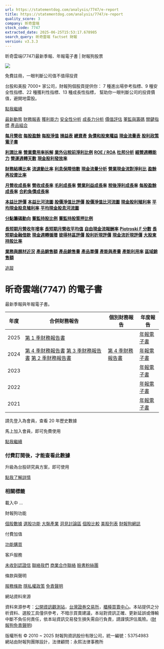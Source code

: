 ```yaml
---
url: https://statementdog.com/analysis/7747/e-report
title: https://statementdog.com/analysis/7747/e-report
quality_score: 3
company: 昕奇雲端
stock_code: 7747
extracted_date: 2025-06-25T15:53:17.678985
search_query: 昕奇雲端 factset 財報
version: v3.3.3
---
```


昕奇雲端(7747)最新季報、年報電子書 | 財報狗股票















![](https://www.facebook.com/tr?id=1265443774131605&ev=PageView&noscript=1)













































































免費註冊，一眼判斷公司值不值得投資

台股和美股 7000+ 家公司，財報狗個股頁提供你：
7 種進出場參考指標、9 種安全性指標、22 種獲利性指標、13 種成長性指標，
幫助你一眼判斷公司的投資價值，避開地雷股。

[點我繼續](/users/sign_up)

[最新動態](/analysis/7747)
[財務報表](/analysis/7747/monthly-revenue)
[獲利能力](/analysis/7747/profit-margin)
[安全性分析](/analysis/7747/financial-structure-ratio)
[成長力分析](/analysis/7747/monthly-revenue-growth-rate)
[價值評估](/analysis/7747/pe)
[董監與籌碼](/analysis/7747/broker-trading)
[關鍵指標](/analysis/7747/long-term-and-short-term-monthly-revenue-yoy)
[產品組合](/analysis/7747/ai-search)

[**每月營收**](/analysis/7747/monthly-revenue)
[**每股盈餘**](/analysis/7747/eps)
[**每股淨值**](/analysis/7747/nav)
[**損益表**](/analysis/7747/income-statement)
[**總資產**](/analysis/7747/assets)
[**負債和股東權益**](/analysis/7747/liabilities-and-equity)
[**現金流量表**](/analysis/7747/cash-flow-statement)
[**股利政策**](/analysis/7747/dividend-policy)
[**電子書**](/analysis/7747/e-report)

[**利潤比率**](/analysis/7747/profit-margin)
[**營業費用率拆解**](/analysis/7747/operating-expense-ratio)
[**業外佔稅前淨利比例**](/analysis/7747/non-operating-income-to-profit-before-tax)
[**ROE / ROA**](/analysis/7747/roe-roa)
[**杜邦分析**](/analysis/7747/du-pont-analysis)
[**經營週轉能力**](/analysis/7747/turnover-ratio)
[**營運週轉天數**](/analysis/7747/turnover-days)
[**現金股利發放率**](/analysis/7747/dividend-payout-ratio)

[**財務結構比率**](/analysis/7747/financial-structure-ratio)
[**流速動比率**](/analysis/7747/current-ratio-and-quick-ratio)
[**利息保障倍數**](/analysis/7747/interest-coverage-ratio)
[**現金流量分析**](/analysis/7747/cash-flow-analysis)
[**營業現金流對淨利比**](/analysis/7747/operating-cash-flow-to-net-income-ratio)
[**盈餘再投資比率**](/analysis/7747/reinvestment-rate)

[**月營收成長率**](/analysis/7747/monthly-revenue-growth-rate)
[**營收成長率**](/analysis/7747/revenue-growth-rate)
[**毛利成長率**](/analysis/7747/gross-profit-growth-rate)
[**營業利益成長率**](/analysis/7747/operating-income-growth-rate)
[**稅後淨利成長率**](/analysis/7747/net-income-growth-rate)
[**每股盈餘成長率**](/analysis/7747/eps-growth-rate)
[**合約負債成長率**](/analysis/7747/current-contract-liabilities-growth-rate)

[**本益比評價**](/analysis/7747/pe)
[**本益比河流圖**](/analysis/7747/pe-band)
[**股價淨值比評價**](/analysis/7747/pb)
[**股價淨值比河流圖**](/analysis/7747/pb-band)
[**現金股利殖利率**](/analysis/7747/dividend-yield)
[**平均現金股息殖利率**](/analysis/7747/average-dividend-yield)
[**平均現金股息河流圖**](/analysis/7747/average-dividend-yield-band)

[**分點籌碼動向**](/analysis/7747/broker-trading)
[**董監持股比例**](/analysis/7747/board-members-and-supervisors-shares-to-shares-outstanding-ratio)
[**董監持股質押比例**](/analysis/7747/pledging-ratio-of-board-members-and-supervisors)

[**長短期月營收年增率**](/analysis/7747/long-term-and-short-term-monthly-revenue-yoy)
[**長短期月營收平均值**](/analysis/7747/average-long-term-and-short-term-monthly-revenue)
[**自由現金流報酬率**](/analysis/7747/croic)
[**Piotroski F 分數**](/analysis/7747/piotroski-f-score)
[**長短期金融借款**](/analysis/7747/financial-borrowing)
[**現金週轉循環**](/analysis/7747/cash-conversion-cycle)
[**彼得林區評價**](/analysis/7747/peter-lynch-valuation)
[**股利折現評價**](/analysis/7747/dividend-discount-valuation)
[**現金流折現評價**](/analysis/7747/dcf-valuation)
[**大股東持股比率**](/analysis/7747/majority-shareholders-share-ratio)

[**業務與題材近況**](/analysis/7747/ai-search)
[**產品銷售額**](/analysis/7747/product-sales-figure)
[**產品銷售量**](/analysis/7747/product-sales-volume)
[**產品單價**](/analysis/7747/product-unit-price)
[**產能與產量**](/analysis/7747/production-capacity)
[**產能利用率**](/analysis/7747/production-capacity-utilization)
[**區域銷售額**](/analysis/7747/product-regional-sales)

[追蹤](/users/sign_up)

# 昕奇雲端(7747) 的電子書

最新季報與年報電子書。

| 年度 | 合併財務報告 | 個別財務報告 | 年度報告 |
| --- | --- | --- | --- |
| 2025 | [第 1 季財務報告書](https://doc.twse.com.tw/server-java/t57sb01?co_id=7747&colorchg=1&kind=A&step=9&filename=202501_7747_AI1.pdf) |  | [年報電子書](/analysis) |
| 2024 | [第 4 季財務報告書](https://doc.twse.com.tw/server-java/t57sb01?co_id=7747&colorchg=1&kind=A&step=9&filename=202404_7747_AI1.pdf)  [第 3 季財務報告書](https://doc.twse.com.tw/server-java/t57sb01?co_id=7747&colorchg=1&kind=A&step=9&filename=202403_7747_AI1.pdf)  [第 2 季財務報告書](https://doc.twse.com.tw/server-java/t57sb01?co_id=7747&colorchg=1&kind=A&step=9&filename=202402_7747_AI1.pdf) | [第 4 季財務報告書](https://doc.twse.com.tw/server-java/t57sb01?co_id=7747&colorchg=1&kind=A&step=9&filename=202404_7747_AI3.pdf) | [年報電子書](https://doc.twse.com.tw/server-java/t57sb01?co_id=7747&colorchg=1&kind=F&step=9&filename=2024_7747_20250610F04.pdf) |
| 2023 |  |  | [年報電子書](/analysis) |
| 2022 |  |  | [年報電子書](/analysis) |
| 2021 |  |  | [年報電子書](/analysis) |

請先登入為會員，查看 20 年歷史數據

馬上加入會員，即可免費使用

[點我繼續](/users/sign_up)

### 付費訂閱後，才能查看此數據

升級為台股研究員方案，即可使用

[點我了解詳情](/pricing)

### 相關標籤

載入中 ...





財報狗功能

[個股數據](/analysis)
[選股功能](/screeners)
[大盤產業](/taiex)
[洞見討論區](/insight)
[個股比較](/compare/tpe)
[美股列表](/us-stock-list)
[財報狗網誌](/blog/)

付費加值

[功能購買](/pricing)

客戶服務

[未收到認證信](/users/recv_auth_fail)
[聯絡我們](/contact)
[商業合作聯絡](/contact)
[臉書粉絲團](//www.facebook.com/statementdog)

條款與聲明

[服務條款](/law/tos)
[隱私權政策](/law/privacy)
[免責聲明](/law/disclaimer)

網站資料來源

資料來源参考：[公開資訊觀測站](http://mops.twse.com.tw/mops/web/index)，[台灣證券交易所](http://www.tse.com.tw/)，[櫃檯買賣中心](http://www.otc.org.tw/)。本站提供之分析資料、選股工具僅供參考，不暗示買賣建議，本站對資訊正確、更新延誤或傳輸中斷不負任何責任，依本站資訊交易發生損失需自行負責，請謹慎評估風險。([財報狗免責聲明](/law/disclaimer))

版權所有 © 2010 ~ 2025 財報狗資訊股份有限公司，統一編號：53754983  
網站由財報狗團隊設計，法律顧問：永熙法律事務所